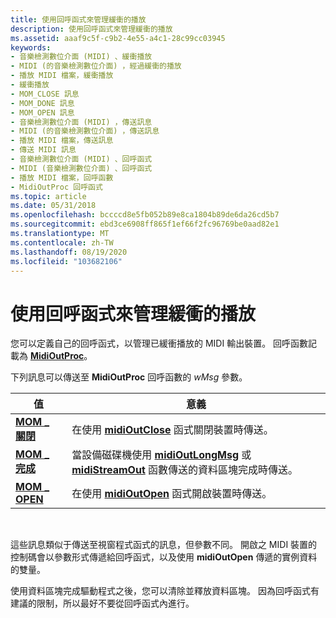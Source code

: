 ```yaml
---
title: 使用回呼函式來管理緩衝的播放
description: 使用回呼函式來管理緩衝的播放
ms.assetid: aaaf9c5f-c9b2-4e55-a4c1-28c99cc03945
keywords:
- 音樂檢測數位介面 (MIDI) 、緩衝播放
- MIDI (的音樂檢測數位介面) ，經過緩衝的播放
- 播放 MIDI 檔案，緩衝播放
- 緩衝播放
- MOM_CLOSE 訊息
- MOM_DONE 訊息
- MOM_OPEN 訊息
- 音樂檢測數位介面 (MIDI) ，傳送訊息
- MIDI (的音樂檢測數位介面) ，傳送訊息
- 播放 MIDI 檔案，傳送訊息
- 傳送 MIDI 訊息
- 音樂檢測數位介面 (MIDI) 、回呼函式
- MIDI (音樂檢測數位介面) 、回呼函式
- 播放 MIDI 檔案，回呼函數
- MidiOutProc 回呼函式
ms.topic: article
ms.date: 05/31/2018
ms.openlocfilehash: bccccd8e5fb052b89e8ca1804b89de6da26cd5b7
ms.sourcegitcommit: ebd3ce6908ff865f1ef66f2fc96769be0aad82e1
ms.translationtype: MT
ms.contentlocale: zh-TW
ms.lasthandoff: 08/19/2020
ms.locfileid: "103682106"
---
```

# <a name="using-a-callback-function-to-manage-buffered-playback"></a>使用回呼函式來管理緩衝的播放

您可以定義自己的回呼函式，以管理已緩衝播放的 MIDI 輸出裝置。 回呼函數記載為 [**MidiOutProc**](/previous-versions//dd798478(v=vs.85))。

下列訊息可以傳送至 **MidiOutProc** 回呼函數的 *wMsg* 參數。



| 值                           | 意義                                                                                                                                                                  |
|---------------------------------|--------------------------------------------------------------------------------------------------------------------------------------------------------------------------|
| [**MOM \_ 關閉**](mom-close.md) | 在使用 [**midiOutClose**](/windows/win32/api/mmeapi/nf-mmeapi-midioutclose) 函式關閉裝置時傳送。                                                                               |
| [**MOM \_ 完成**](mom-done.md)   | 當設備磁碟機使用 [**midiOutLongMsg**](/windows/win32/api/mmeapi/nf-mmeapi-midioutlongmsg) 或 [**midiStreamOut**](/windows/win32/api/mmeapi/nf-mmeapi-midistreamout) 函數傳送的資料區塊完成時傳送。 |
| [**MOM \_ OPEN**](mom-open.md)   | 在使用 [**midiOutOpen**](/windows/win32/api/mmeapi/nf-mmeapi-midioutopen) 函式開啟裝置時傳送。                                                                                 |



 

這些訊息類似于傳送至視窗程式函式的訊息，但參數不同。 開啟之 MIDI 裝置的控制碼會以參數形式傳遞給回呼函式，以及使用 **midiOutOpen** 傳遞的實例資料的雙量。

使用資料區塊完成驅動程式之後，您可以清除並釋放資料區塊。 因為回呼函式有建議的限制，所以最好不要從回呼函式內進行。

 

 